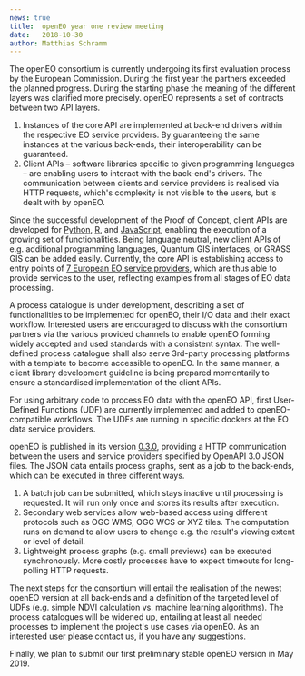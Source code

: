 ```yaml
---
news: true
title:  openEO year one review meeting
date:   2018-10-30
author: Matthias Schramm
---
```


The openEO consortium is currently undergoing its first evaluation process by the European Commission. During the first year the partners exceeded the planned progress. During the starting phase the meaning of the different layers was clarified more precisely. openEO represents a set of contracts between two API layers.

1. Instances of the core API are implemented at back-end drivers within the respective EO service providers. By guaranteeing the same instances at the various back-ends, their interoperability can be guaranteed.
2. Client APIs – software libraries specific to given programming languages – are enabling users to interact with the back-end's drivers.
The communication between clients and service providers is realised via HTTP requests, which's complexity is not visible to the users, but is dealt with by openEO.

Since the successful development of the Proof of Concept, client APIs are developed for [Python](https://github.com/Open-EO/openeo-python-client), [R](https://github.com/Open-EO/openeo-r-client), and [JavaScript](https://github.com/Open-EO/openeo-js-client), enabling the execution of a growing set of functionalities. Being language neutral, new client APIs of e.g. additional programming languages, Quantum GIS interfaces, or GRASS GIS can be added easily. Currently, the core API is establishing access to entry points of [7 European EO service providers](/software.md/#back-ends), which are thus able to provide services to the user, reflecting examples from all stages of EO data processing.

A process catalogue is under development, describing a set of functionalities to be implemented for openEO, their I/O data and their exact workflow. Interested users are encouraged to discuss with the consortium partners via the various provided channels to enable openEO forming widely accepted and used standards with a consistent syntax. The well-defined process catalogue shall also serve 3rd-party processing platforms with a template to become accessible to openEO. In the same manner, a client library development guideline is being prepared momentarily to ensure a standardised implementation of the client APIs.

For using arbitrary code to process EO data with the openEO API, first User-Defined Functions (UDF) are currently implemented and added to openEO-compatible workflows. The UDFs are running in specific dockers at the EO data service providers.

openEO is published in its version [0.3.0](https://api.openeo.org/v/0.3.0/), providing a HTTP communication between the users and service providers specified by OpenAPI 3.0 JSON files. The JSON data entails process graphs, sent as a job to the back-ends, which can be executed in three different ways.

1. A batch job can be submitted, which stays inactive until processing is requested. It will run only once and stores its results after execution.
2. Secondary web services allow web-based access using different protocols such as OGC WMS, OGC WCS or XYZ tiles. The computation runs on demand to allow users to change e.g. the result's viewing extent or level of detail.
3. Lightweight process graphs (e.g. small previews) can be executed synchronously. More costly processes have to expect timeouts for long-polling HTTP requests.

The next steps for the consortium will entail the realisation of the newest openEO version at all back-ends and a definition of the targeted level of UDFs (e.g. simple NDVI calculation vs. machine learning algorithms). The process catalogues will be widened up, entailing at least all needed processes to implement the project's use cases via openEO. As an interested user please contact us, if you have any suggestions.

Finally, we plan to submit our first preliminary stable openEO version in May 2019.